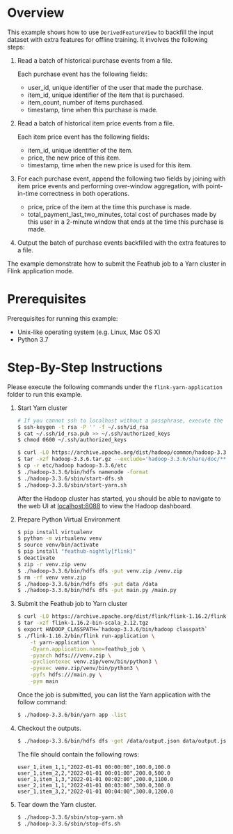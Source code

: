 # Overview

This example shows how to use `DerivedFeatureView` to backfill the input dataset
with extra features for offline training. It involves the following steps:

1. Read a batch of historical purchase events from a file.

   Each purchase event has the following fields:
   - user_id, unique identifier of the user that made the purchase.
   - item_id, unique identifier of the item that is purchased.
   - item_count, number of items purchased.
   - timestamp, time when this purchase is made.

2. Read a batch of historical item price events from a file.

   Each item price event has the following fields:
   - item_id, unique identifier of the item.
   - price, the new price of this item.
   - timestamp, time when the new price is used for this item.

3. For each purchase event, append the following two fields by joining with item
   price events and performing over-window aggregation, with point-in-time
   correctness in both operations.

   - price, price of the item at the time this purchase is made.
   - total_payment_last_two_minutes, total cost of purchases made by this
     user in a 2-minute window that ends at the time this purchase is made.

4. Output the batch of purchase events backfilled with the extra features to a
   file.

The example demonstrate how to submit the Feathub job to a Yarn cluster in Flink 
application mode.

# Prerequisites

Prerequisites for running this example:
- Unix-like operating system (e.g. Linux, Mac OS X)
- Python 3.7

# Step-By-Step Instructions

Please execute the following commands under the `flink-yarn-application`
folder to run this example.

1. Start Yarn cluster
   
   ```bash
   # If you cannot ssh to localhost without a passphrase, execute the following commands
   $ ssh-keygen -t rsa -P '' -f ~/.ssh/id_rsa
   $ cat ~/.ssh/id_rsa.pub >> ~/.ssh/authorized_keys
   $ chmod 0600 ~/.ssh/authorized_keys
   
   $ curl -LO https://archive.apache.org/dist/hadoop/common/hadoop-3.3.6/hadoop-3.3.6.tar.gz
   $ tar -xzf hadoop-3.3.6.tar.gz --exclude='hadoop-3.3.6/share/doc/**' --exclude='hadoop-3.3.6/share/tools/lib/**'
   $ cp -r etc/hadoop hadoop-3.3.6/etc
   $ ./hadoop-3.3.6/bin/hdfs namenode -format
   $ ./hadoop-3.3.6/sbin/start-dfs.sh
   $ ./hadoop-3.3.6/sbin/start-yarn.sh
   ```
   
   After the Hadoop cluster has started, you should be able to navigate to the
   web UI at [localhost:8088](http://localhost:8088) to view the Hadoop dashboard.
   
2. Prepare Python Virtual Environment

   ```bash
   $ pip install virtualenv
   $ python -m virtualenv venv
   $ source venv/bin/activate
   $ pip install "feathub-nightly[flink]"
   $ deactivate
   $ zip -r venv.zip venv
   $ ./hadoop-3.3.6/bin/hdfs dfs -put venv.zip /venv.zip
   $ rm -rf venv venv.zip
   $ ./hadoop-3.3.6/bin/hdfs dfs -put data /data
   $ ./hadoop-3.3.6/bin/hdfs dfs -put main.py /main.py
   ```

3. Submit the Feathub job to Yarn cluster

   ```bash
   $ curl -LO https://archive.apache.org/dist/flink/flink-1.16.2/flink-1.16.2-bin-scala_2.12.tgz
   $ tar -xzf flink-1.16.2-bin-scala_2.12.tgz
   $ export HADOOP_CLASSPATH=`hadoop-3.3.6/bin/hadoop classpath`
   $ ./flink-1.16.2/bin/flink run-application \
       -t yarn-application \
       -Dyarn.application.name=feathub_job \
       -pyarch hdfs:///venv.zip \
       -pyclientexec venv.zip/venv/bin/python3 \
       -pyexec venv.zip/venv/bin/python3 \
       -pyfs hdfs:///main.py \
       -pym main
   ```
   
   Once the job is submitted, you can list the Yarn application with the follow command:

   ```bash
   $ ./hadoop-3.3.6/bin/yarn app -list
   ```

4. Checkout the outputs.

   ```bash
   $ ./hadoop-3.3.6/bin/hdfs dfs -get /data/output.json data/output.json
   ```

   The file should contain the following rows:

   ```
   user_1,item_1,1,"2022-01-01 00:00:00",100.0,100.0
   user_1,item_2,2,"2022-01-01 00:01:00",200.0,500.0
   user_1,item_1,3,"2022-01-01 00:02:00",200.0,1100.0
   user_2,item_1,1,"2022-01-01 00:03:00",300.0,300.0
   user_1,item_3,2,"2022-01-01 00:04:00",300.0,1200.0
   ```

5. Tear down the Yarn cluster.

   ```bash
   $ ./hadoop-3.3.6/sbin/stop-yarn.sh
   $ ./hadoop-3.3.6/sbin/stop-dfs.sh
   ```
